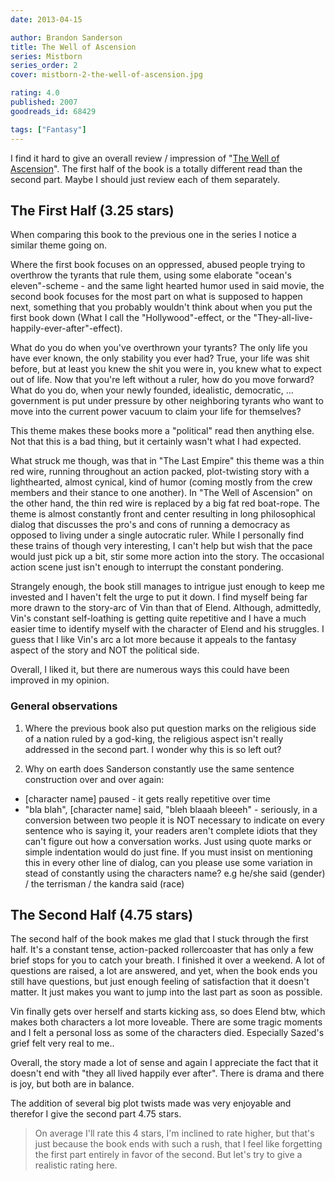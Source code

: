 ```yaml
---
date: 2013-04-15

author: Brandon Sanderson
title: The Well of Ascension
series: Mistborn
series_order: 2
cover: mistborn-2-the-well-of-ascension.jpg

rating: 4.0
published: 2007
goodreads_id: 68429

tags: ["Fantasy"]
---
```


I find it hard to give an overall review / impression of "[The Well of Ascension]()". The first half of the book is a totally different read than the second part. Maybe I should just review each of them separately.

<!--more-->

## The First Half (3.25 stars)

When comparing this book to the previous one in the series I notice a similar theme going on.

Where the first book focuses on an oppressed, abused people trying to overthrow the tyrants that rule them, using some elaborate "ocean's eleven"-scheme - and the same light hearted humor used in said movie, the second book focuses for the most part on what is supposed to happen next, something that you probably wouldn't think about when you put the first book down (What I call the "Hollywood"-effect, or the "They-all-live-happily-ever-after"-effect).

What do you do when you've overthrown your tyrants? The only life you have ever known, the only stability you ever had? True, your life was shit before, but at least you knew the shit you were in, you knew what to expect out of life. Now that you're left without a ruler, how do you move forward? What do you do, when your newly founded, idealistic, democratic, ... government is put under pressure by other neighboring tyrants who want to move into the current power vacuum to claim your life for themselves?

This theme makes these books more a "political" read then anything else. Not that this is a bad thing, but it certainly wasn't what I had expected.

What struck me though, was that in "The Last Empire" this theme was a thin red wire, running throughout an action packed, plot-twisting story with a lighthearted, almost cynical, kind of humor (coming mostly from the crew members and their stance to one another). In "The Well of Ascension" on the other hand, the thin red wire is replaced by a big fat red boat-rope. The theme is almost constantly front and center resulting in long philosophical dialog that discusses the pro's and cons of running a democracy as opposed to living under a single autocratic ruler. While I personally find these trains of though very interesting, I can't help but wish that the pace would just pick up a bit, stir some more action into the story. The occasional action scene just isn't enough to interrupt the constant pondering.

Strangely enough, the book still manages to intrigue just enough to keep me invested and I haven't felt the urge to put it down. I find myself being far more drawn to the story-arc of Vin than that of Elend. Although, admittedly, Vin's constant self-loathing is getting quite repetitive and I have a much easier time to identify myself with the character of Elend and his struggles. I guess that I like Vin's arc a lot more because it appeals to the fantasy aspect of the story and NOT the political side.

Overall, I liked it, but there are numerous ways this could have been improved in my opinion.

### General observations

1. Where the previous book also put question marks on the religious side of a nation ruled by a god-king, the religious aspect isn't really addressed in the second part. I wonder why this is so left out?

2. Why on earth does Sanderson constantly use the same sentence construction over and over again:

- [character name] paused - it gets really repetitive over time
- "bla blah", [character name] said, "bleh blaaah bleeeh" - seriously, in a conversion between two people it is NOT necessary to indicate on every sentence who is saying it, your readers aren't complete idiots that they can't figure out how a conversation works. Just using quote marks or simple indentation would do just fine. 
If you must insist on mentioning this in every other line of dialog, can you please use some variation in stead of constantly using the characters name?
e.g he/she said (gender) / the terrisman / the kandra said (race)

## The Second Half (4.75 stars)

The second half of the book makes me glad that I stuck through the first half. It's a constant tense, action-packed rollercoaster that has only a few brief stops for you to catch your breath. I finished it over a weekend. A lot of questions are raised, a lot are answered, and yet, when the book ends you still have questions, but just enough feeling of satisfaction that it doesn't matter. It just makes you want to jump into the last part as soon as possible.

Vin finally gets over herself and starts kicking ass, so does Elend btw, which makes both characters a lot more loveable. <spoiler>There are some tragic moments and I felt a personal loss as some of the characters died. Especially Sazed's grief felt very real to me.</spoiler>.

Overall, the story made a lot of sense and again I appreciate the fact that it doesn't end with "they all lived happily ever after". There is drama and there is joy, but both are in balance.

The addition of several big plot twists made was very enjoyable and therefor I give the second part 4.75 stars.

> On average I'll rate this 4 stars, I'm inclined to rate higher, but that's just because the book ends with such a rush, that I feel like forgetting the first part entirely in favor of the second. But let's try to give a realistic rating here.